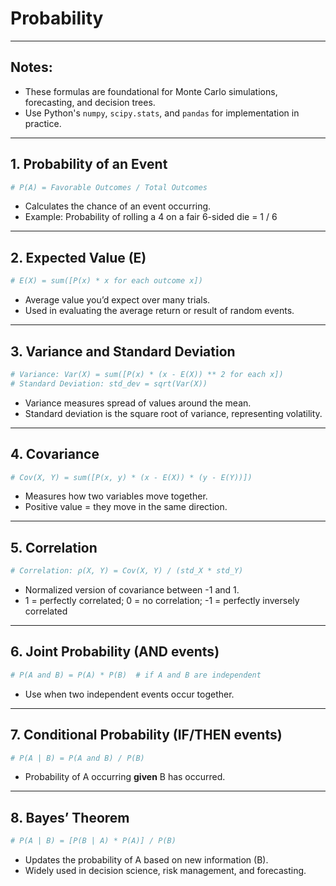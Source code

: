 # Probability

---

## Notes:
- These formulas are foundational for Monte Carlo simulations, forecasting, and decision trees.
- Use Python's `numpy`, `scipy.stats`, and `pandas` for implementation in practice.

---

## 1. Probability of an Event
```python
# P(A) = Favorable Outcomes / Total Outcomes
```
- Calculates the chance of an event occurring.
- Example: Probability of rolling a 4 on a fair 6-sided die = 1 / 6

---

## 2. Expected Value (E)
```python
# E(X) = sum([P(x) * x for each outcome x])
```
- Average value you’d expect over many trials.
- Used in evaluating the average return or result of random events.

---

## 3. Variance and Standard Deviation
```python
# Variance: Var(X) = sum([P(x) * (x - E(X)) ** 2 for each x])
# Standard Deviation: std_dev = sqrt(Var(X))
```
- Variance measures spread of values around the mean.
- Standard deviation is the square root of variance, representing volatility.

---

## 4. Covariance
```python
# Cov(X, Y) = sum([P(x, y) * (x - E(X)) * (y - E(Y))])
```
- Measures how two variables move together.
- Positive value = they move in the same direction.

---

## 5. Correlation
```python
# Correlation: ρ(X, Y) = Cov(X, Y) / (std_X * std_Y)
```
- Normalized version of covariance between -1 and 1.
- 1 = perfectly correlated; 0 = no correlation; -1 = perfectly inversely correlated

---

## 6. Joint Probability (AND events)
```python
# P(A and B) = P(A) * P(B)  # if A and B are independent
```
- Use when two independent events occur together.

---

## 7. Conditional Probability (IF/THEN events)
```python
# P(A | B) = P(A and B) / P(B)
```
- Probability of A occurring **given** B has occurred.

---

## 8. Bayes’ Theorem
```python
# P(A | B) = [P(B | A) * P(A)] / P(B)
```
- Updates the probability of A based on new information (B).
- Widely used in decision science, risk management, and forecasting.

